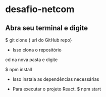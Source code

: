 # desafio-netcom

## Abra seu terminal e digite

$ git clone { url do GitHub repo}

* Isso clona o repositório

cd na nova pasta e digite

$ npm install

* Isso instala as dependências necessárias

* Para executar o projeto React.
$ npm start
